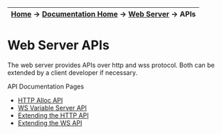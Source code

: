 | [Home](/trick) → [Documentation Home](../Documentation-Home) → [Web Server](Webserver) → APIs |
|------------------------------------------------------------------|

# Web Server APIs

The web server provides APIs over http and wss protocol. Both can be extended by a client developer if necessary.

API Documentation Pages 
- [HTTP Alloc API](http-alloc-api)
- [WS Variable Server API](ws-variable-server-api)
- [Extending the HTTP API](Extend-http-api)
- [Extending the WS API](Extend-ws-api)